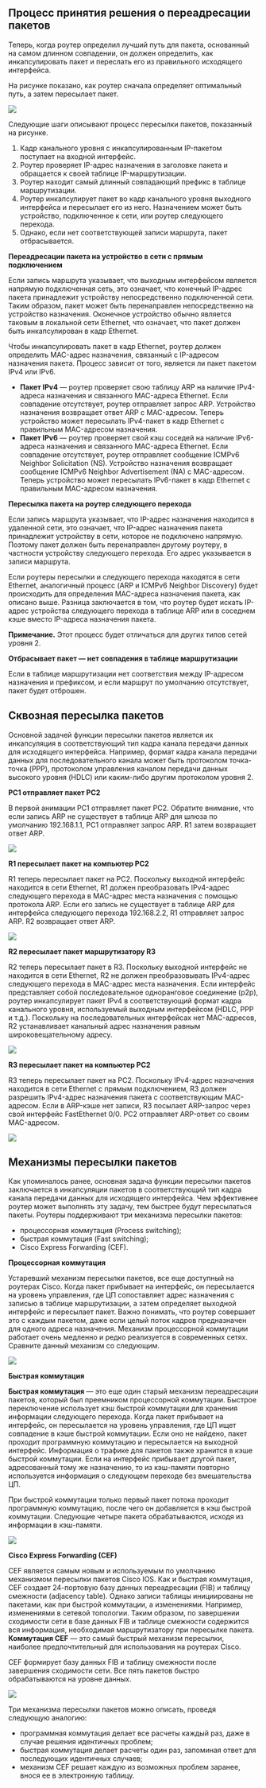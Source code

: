 <!-- 14.2.1 -->
## Процесс принятия решения о переадресации пакетов

Теперь, когда роутер определил лучший путь для пакета, основанный на самом длинном совпадении, он должен определить, как инкапсулировать пакет и переслать его из правильного исходящего интерфейса.

На рисунке показано, как роутер сначала определяет оптимальный путь, а затем пересылает пакет.

![](./assets/14.2.1.svg)


Следующие шаги описывают процесс пересылки пакетов, показанный на рисунке.

1.  Кадр канального уровня с инкапсулированным IP-пакетом поступает на входной интерфейс.
2.  Роутер проверяет IP-адрес назначения в заголовке пакета и обращается к своей таблице IP-маршрутизации.
3.  Роутер находит самый длинный совпадающий префикс в таблице маршрутизации.
4.  Роутер инкапсулирует пакет во кадр канального уровня выходного интерфейса и пересылает его из него. Назначением может быть устройство, подключенное к сети, или роутер следующего перехода.
5.  Однако, если нет соответствующей записи маршрута, пакет отбрасывается.

**Переадресации пакета на устройство в сети с прямым подключением**

Если запись маршрута указывает, что выходным интерфейсом является напрямую подключенная сеть, это означает, что конечный IP-адрес пакета принадлежит устройству непосредственно подключенной сети. Таким образом, пакет может быть перенаправлен непосредственно на устройство назначения. Оконечное устройство обычно является таковым в локальной сети Ethernet, что означает, что пакет должен быть инкапсулирован в кадр Ethernet.

Чтобы инкапсулировать пакет в кадр Ethernet, роутер должен определить MAC-адрес назначения, связанный с IP-адресом назначения пакета. Процесс зависит от того, является ли пакет пакетом IPv4 или IPv6.

* **Пакет IPv4** — роутер проверяет свою таблицу ARP на наличие IPv4-адреса назначения и связанного MAC-адреса Ethernet. Если совпадение отсутствует, роутер отправляет запрос ARP. Устройство назначения возвращает ответ ARP с MAC-адресом. Теперь устройство может пересылать IPv4-пакет в кадр Ethernet с правильным MAC-адресом назначения.
* **Пакет IPv6** — роутер проверяет свой кэш соседей на наличие IPv6-адреса назначения и связанного MAC-адреса Ethernet. Если совпадение отсутствует, роутер отправляет сообщение ICMPv6 Neighbor Solicitation (NS). Устройство назначения возвращает сообщение ICMPv6 Neighbor Advertisement (NA) с MAC-адресом. Теперь устройство может пересылать IPv6-пакет в кадр Ethernet с правильным MAC-адресом назначения.

**Пересылка пакета на роутер следующего перехода**

Если запись маршрута указывает, что IP-адрес назначения находится в удаленной сети, это означает, что IP-адрес назначения пакета принадлежит устройству в сети, которое не подключено напрямую. Поэтому пакет должен быть перенаправлен другому роутеру, в частности устройству следующего перехода. Его адрес указывается в записи маршрута.

Если роутеры пересылки и следующего перехода находятся в сети Ethernet, аналогичный процесс (ARP и ICMPv6 Neighbor Discovery) будет происходить для определения MAC-адреса назначения пакета, как описано выше. Разница заключается в том, что роутер будет искать IP-адрес устройства следующего перехода в таблице ARP или в соседнем кэше вместо IP-адреса назначения пакета.

**Примечание.** Этот процесс будет отличаться для других типов сетей уровня 2.

**Отбрасывает пакет — нет совпадения в таблице маршрутизации**

Если в таблице маршрутизации нет соответствия между IP-адресом назначения и префиксом, и если маршрут по умолчанию отсутствует, пакет будет отброшен.

<!-- 14.2.2 -->
## Сквозная пересылка пакетов

Основной задачей функции пересылки пакетов является их инкапсуляция в соответствующий тип кадра канала передачи данных для исходящего интерфейса. Например, формат кадра канала передачи данных для последовательного канала может быть протоколом точка-точка (PPP), протоколом управления каналом передачи данных высокого уровня (HDLC) или каким-либо другим протоколом уровня 2.

**PC1 отправляет пакет PC2**

В первой анимации PC1 отправляет пакет PC2. Обратите внимание, что если запись ARP не существует в таблице ARP для шлюза по умолчанию 192.168.1.1, PC1 отправляет запрос ARP. R1 затем возвращает ответ ARP.

![](./assets/14.2.2-1.png)

**R1 пересылает пакет на компьютер PC2**

R1 теперь пересылает пакет на PC2. Поскольку выходной интерфейс находится в сети Ethernet, R1 должен преобразовать IPv4-адрес следующего перехода в MAC-адрес места назначения с помощью протокола ARP. Если его запись не существует в таблице ARP для интерфейса следующего перехода 192.168.2.2, R1 отправляет запрос ARP. R2 возвращает ответ ARP.

![](./assets/14.2.2-2.png)

**R2 пересылает пакет маршрутизатору R3**

R2 теперь пересылает пакет в R3. Поскольку выходной интерфейс не находится в сети Ethernet, R2 не должен преобразовывать IPv4-адрес следующего перехода в MAC-адрес места назначения. Если интерфейс представляет собой последовательное одноранговое соединение (p2p), роутер инкапсулирует пакет IPv4 в соответствующий формат кадра канального уровня, используемый выходным интерфейсом (HDLC, PPP и т.д.). Поскольку на последовательных интерфейсах нет MAC-адресов, R2 устанавливает канальный адрес назначения равным широковещательному адресу.

![](./assets/14.2.2-3.png)

**R3 пересылает пакет на компьютер PC2**

R3 теперь пересылает пакет на PC2. Поскольку IPv4-адрес назначения находится в сети Ethernet с прямым подключением, R3 должен разрешить IPv4-адрес назначения пакета с соответствующим MAC-адресом. Если в ARP-кэше нет записи, R3 посылает ARP-запрос через свой интерфейс FastEthernet 0/0. PC2 отправляет ARP-ответ со своим MAC-адресом.

![](./assets/14.2.2-4.png)

<!-- 14.2.3 -->
## Механизмы пересылки пакетов

Как упоминалось ранее, основная задача функции пересылки пакетов заключается в инкапсуляции пакетов в соответствующий тип кадра канала передачи данных для исходящего интерфейса. Чем эффективнее роутер может выполнять эту задачу, тем быстрее будут пересылаться пакеты. Роутеры поддерживают три механизма пересылки пакетов:

* процессорная коммутация (Process switching);
* быстрая коммутация (Fast switching);
* Cisco Express Forwarding (CEF).

**Процессорная коммутация**

Устаревший механизм пересылки пакетов, все еще доступный на роутерах Cisco. Когда пакет прибывает на интерфейс, он пересылается на уровень управления, где ЦП сопоставляет адрес назначения с записью в таблице маршрутизации, а затем определяет выходной интерфейс и пересылает пакет. Важно понимать, что роутер совершает это с каждым пакетом, даже если целый поток кадров предназначен для одного адреса назначения. Механизм процессорной коммутации работает очень медленно и редко реализуется в современных сетях. Сравните данный механизм со следующим.

![](./assets/14.2.3-1.svg)


**Быстрая коммутация**

**Быстрая коммутация** — это еще один старый механизм переадресации пакетов, который был преемником процессорной коммутации. Быстрое переключение использует кэш быстрой коммутации для хранения информации следующего перехода. Когда пакет прибывает на интерфейс, он пересылается на уровень управления, где ЦП ищет совпадение в кэше быстрой коммутации. Если оно не найдено, пакет проходит программную коммутацию и пересылается на выходной интерфейс. Информация о трафике для пакетов также хранится в кэше быстрой коммутации. Если на интерфейс прибывает другой пакет, адресованный тому же назначению, то из кэш-памяти повторно используется информация о следующем переходе без вмешательства ЦП.

При быстрой коммутации только первый пакет потока проходит программную коммутацию, после чего он добавляется в кэш быстрой коммутации. Следующие четыре пакета обрабатываются, исходя из информации в кэш-памяти.

![](./assets/14.2.3-2.svg)


**Cisco Express Forwarding (CEF)**

CEF является самым новым и используемым по умолчанию механизмом пересылки пакетов Cisco IOS. Как и быстрая коммутация, CEF создает 24-портовую базу данных переадресации (FIB) и таблицу смежности (adjacency table). Однако записи таблицы инициированы не пакетами, как при быстрой коммутации, а изменениями. Например, изменениями в сетевой топологии. Таким образом, по завершении сходимости сети в базе данных FIB и таблице смежности содержится вся информация, необходимая маршрутизатору при пересылке пакета. **Коммутация CEF** — это самый быстрый механизм пересылки, наиболее предпочтительный для использования на роутерах Cisco.

CEF формирует базу данных FIB и таблицу смежности после завершения сходимости сети. Все пять пакетов быстро обрабатываются на уровне данных.

![](./assets/14.2.3-3.svg)

Три механизма пересылки пакетов можно описать, проведя следующую аналогию:

* программная коммутация делает все расчеты каждый раз, даже в случае решения идентичных проблем;
* быстрая коммутация делает расчеты один раз, запоминая ответ для последующих идентичных случаев;
* механизм CEF решает каждую из возможных проблем заранее, внося ее в электронную таблицу.

<!-- 14.2.4 -->
<!-- quiz -->

